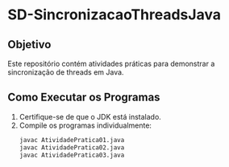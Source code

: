 # SD-SincronizacaoThreadsJava

## Objetivo
Este repositório contém atividades práticas para demonstrar a sincronização de threads em Java.

## Como Executar os Programas
1. Certifique-se de que o JDK está instalado.
2. Compile os programas individualmente:
   ```bash
   javac AtividadePratica01.java
   javac AtividadePratica02.java
   javac AtividadePratica03.java

